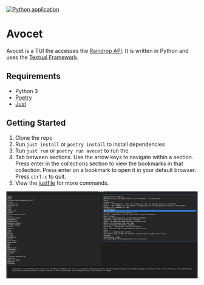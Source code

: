 [![Python application](https://github.com/JoshuaOliphant/avocet/actions/workflows/python-app.yml/badge.svg)](https://github.com/JoshuaOliphant/avocet/actions/workflows/python-app.yml)

# Avocet

Avocet is a TUI the accesses the [Raindrop API](https://developer.raindrop.io/). It is written in Python and uses the [Textual Framework](https://textual.textualize.io).

## Requirements
- Python 3
- [Poetry](https://python-poetry.org/docs/)
- [Just](https://github.com/casey/just)

## Getting Started
1. Clone the repo
2. Run `just install` or `poetry install` to install dependencies
3. Run `just run` or `poetry run avocet` to run the
4. Tab between sections. Use the arrow keys to navigate within a section. Press enter in the collections section to view the bookmarks in that collection. Press enter on a bookmark to open it in your default browser. Press `ctrl-c` to quit.
5. View the [justfile](./justfile) for more commands.

![Screenshot](./media/Screenshot.png)
